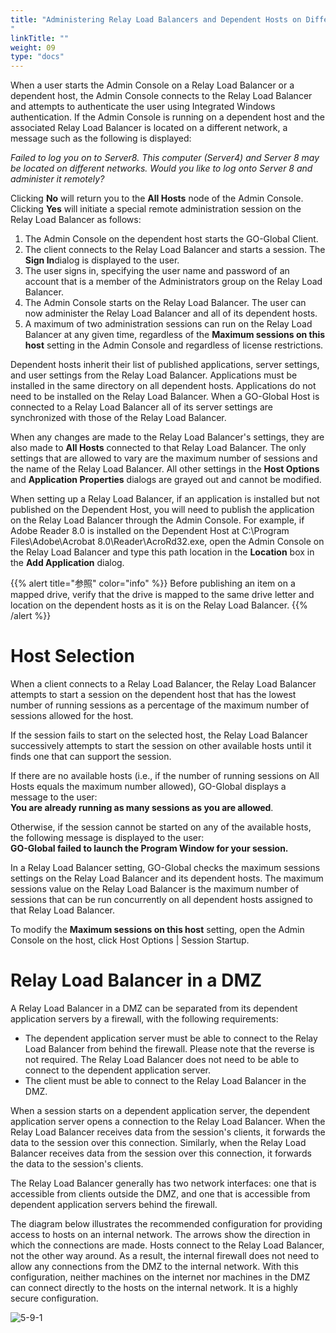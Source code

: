```yaml
---
title: "Administering Relay Load Balancers and Dependent Hosts on Different Networks
"
linkTitle: ""
weight: 09
type: "docs"
---
```

When a user starts the Admin Console on a Relay Load Balancer or a dependent host, the Admin Console connects to the Relay Load Balancer and attempts to authenticate the user using Integrated Windows authentication. If the Admin Console is running on a dependent host and the associated Relay Load Balancer is located on a different network, a message such as the following is displayed:<br>

_Failed to log you on to Server8. This computer (Server4) and Server 8 may be located on different networks. Would you like to log onto Server 8 and administer it remotely?_<br>

Clicking **No** will return you to the **All Hosts** node of the Admin Console. Clicking **Yes** will initiate a special remote administration session on the Relay Load Balancer as follows:<br>

1. The Admin Console on the dependent host starts the GO-Global Client.
2. The client connects to the Relay Load Balancer and starts a session. The **Sign In**dialog is displayed to the user.
3. The user signs in, specifying the user name and password of an account that is a member of the Administrators group on the Relay Load Balancer.
4. The Admin Console starts on the Relay Load Balancer. The user can now administer the Relay Load Balancer and all of its dependent hosts.
5. A maximum of two administration sessions can run on the Relay Load Balancer at any given time, regardless of the **Maximum sessions on this host** setting in the Admin Console and regardless of license restrictions.

Dependent hosts inherit their list of published applications, server settings, and user settings from the Relay Load Balancer. Applications must be installed in the same directory on all dependent hosts. Applications do not need to be installed on the Relay Load Balancer. When a GO-Global Host is connected to a Relay Load Balancer all of its server settings are synchronized with those of the Relay Load Balancer. <br>

When any changes are made to the Relay Load Balancer's settings, they are also made to **All Hosts** connected to that Relay Load Balancer. The only settings that are allowed to vary are the maximum number of sessions and the name of the Relay Load Balancer. All other settings in the **Host Options** and **Application Properties** dialogs are grayed out and cannot be modified.<br>

When setting up a Relay Load Balancer, if an application is installed but not published on the Dependent Host, you will need to publish the application on the Relay Load Balancer through the Admin Console. For example, if Adobe Reader 8.0 is installed on the Dependent Host at C:\Program Files\Adobe\Acrobat 8.0\Reader\AcroRd32.exe, open the Admin Console on the Relay Load Balancer and type this path location in the **Location** box in the **Add Application** dialog.<br>

{{% alert title="参照" color="info" %}}
Before publishing an item on a mapped drive, verify that the drive is mapped to the same drive letter and location on the dependent hosts as it is on the Relay Load Balancer.
{{% /alert %}}

# Host Selection

When a client connects to a Relay Load Balancer, the Relay Load Balancer attempts to start a session on the dependent host that has the lowest number of running sessions as a percentage of the maximum number of sessions allowed for the host.<br>

If the session fails to start on the selected host, the Relay Load Balancer successively attempts to start the session on other available hosts until it finds one that can support the session.<br>

If there are no available hosts (i.e., if the number of running sessions on All Hosts equals the maximum number allowed), GO-Global displays a message to the user:<br>
**You are already running as many sessions as you are allowed**.

Otherwise, if the session cannot be started on any of the available hosts, the following message is displayed to the user:<br>
**GO-Global failed to launch the Program Window for your session.**

In a Relay Load Balancer setting, GO-Global checks the maximum sessions settings on the Relay Load Balancer and its dependent hosts. The maximum sessions value on the Relay Load Balancer is the maximum number of sessions that can be run concurrently on all dependent hosts assigned to that Relay Load Balancer.<br>

To modify the **Maximum sessions on this host** setting, open the Admin Console on the host, click Host Options | Session Startup.<br>

# Relay Load Balancer in a DMZ

A Relay Load Balancer in a DMZ can be separated from its dependent application servers by a firewall, with the following requirements:<br>

* The dependent application server must be able to connect to the Relay Load Balancer from behind the firewall. Please note that the reverse is not required. The Relay Load Balancer does not need to be able to connect to the dependent application server.<br>
* The client must be able to connect to the Relay Load Balancer in the DMZ.<br>

When a session starts on a dependent application server, the dependent application server opens a connection to the Relay Load Balancer. When the Relay Load Balancer receives data from the session's clients, it forwards the data to the session over this connection. Similarly, when the Relay Load Balancer receives data from the session over this connection, it forwards the data to the session's clients.<br>

The Relay Load Balancer generally has two network interfaces: one that is accessible from clients outside the DMZ, and one that is accessible from dependent application servers behind the firewall.<br>

The diagram below illustrates the recommended configuration for providing access to hosts on an internal network. The arrows show the direction in which the connections are made. Hosts connect to the Relay Load Balancer, not the other way around. As a result, the internal firewall does not need to allow any connections from the DMZ to the internal network. With this configuration, neither machines on the internet nor machines in the DMZ can connect directly to the hosts on the internal network. It is a highly secure configuration.<br>

![5-9-1](/img/5-9-1.png) 

